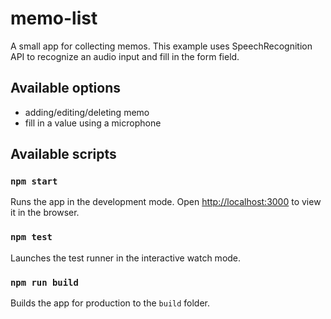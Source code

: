 # memo-list

A small app for collecting memos. This example uses SpeechRecognition API to recognize an audio input and fill in the form field.

## Available options

- adding/editing/deleting memo
- fill in a value using a microphone

## Available scripts

### `npm start`

Runs the app in the development mode.
Open [http://localhost:3000](http://localhost:3000) to view it in the browser.

### `npm test`

Launches the test runner in the interactive watch mode.

### `npm run build`

Builds the app for production to the `build` folder.
